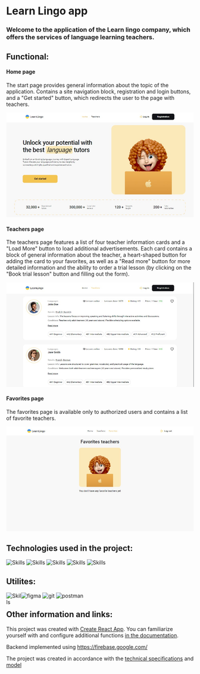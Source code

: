 # Learn Lingo app

### Welcome to the application of the Learn lingo company, which offers the services of language learning teachers.

## Functional:

#### Home page

The start page provides general information about the topic of the application.
Contains a site navigation block, registration and login buttons, and a "Get
started" button, which redirects the user to the page with teachers.

![home page screen](/public/readme/homePage.jpg)

#### Teachers page

The teachers page features a list of four teacher information cards and a "Load
More" button to load additional advertisements. Each card contains a block of
general information about the teacher, a heart-shaped button for adding the card
to your favorites, as well as a "Read more" button for more detailed information
and the ability to order a trial lesson (by clicking on the "Book trial lesson"
button and filling out the form).

![teachers page screen](/public/readme/teachersPage.jpg)

#### Favorites page

The favorites page is available only to authorized users and contains a list of
favorite teachers.

![favorites page screen](/public/readme/favoritesPage.jpg)

## Technologies used in the project:

<p align="left"><img src="https://cdn.jsdelivr.net/gh/devicons/devicon/icons/react/react-original.svg" alt="Skills" width="40" height="40"/>  
<img src="https://cdn.jsdelivr.net/gh/devicons/devicon/icons/redux/redux-original.svg" alt="Skills" width="40" height="40"/> 
<img src="https://cdn.jsdelivr.net/gh/devicons/devicon/icons/html5/html5-original.svg" alt="Skills" width="40" height="40"/>  
<img src="https://cdn.jsdelivr.net/gh/devicons/devicon/icons/css3/css3-original.svg" alt="Skills" width="40" height="40"/>  
<img src="https://cdn.jsdelivr.net/gh/devicons/devicon/icons/javascript/javascript-original.svg" alt="Skills" width="40" height="40"/></p>

## Utilites:

<p align="left" ><img src="https://www.vectorlogo.zone/logos/figma/figma-icon.svg" alt="figma"  width="40" height="40"/>
<img src="https://www.vectorlogo.zone/logos/git-scm/git-scm-icon.svg" alt="git"  width="40" height="40"/>
<img src="https://www.vectorlogo.zone/logos/getpostman/getpostman-icon.svg"  alt="postman" width="40" height="40"/>
<img src="https://cdn.jsdelivr.net/gh/devicons/devicon/icons/vscode/vscode-original.svg" alt="Skills" align="left" width="40" height="40"/></p>

## Other information and links:

This project was created with
[Create React App](https://github.com/facebook/create-react-app). You can
familiarize yourself with and configure additional functions
[in the documentation](https://facebook.github.io/create-react-app/docs/getting-started).

Backend implemented using https://firebase.google.com/

The project was created in accordance with the
[technical specifications](https://docs.google.com/document/d/1ZB_MFgnnJj7t7OXtv5hESSwY6xRgVoACZKzgZczWc3Y/edit)
and
[model](https://www.figma.com/file/dewf5jVviSTuWMMyU3d8Mc/Learn-Lingo?type=design&node-id=0-1&mode=design&t=qlWOYFB5vyampkgo-0)

